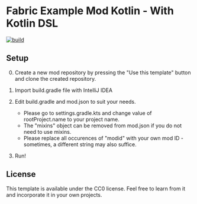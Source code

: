 # Fabric Example Mod Kotlin - With Kotlin DSL
[![build](https://github.com/myoun/fabric-example-mod-kotlin-with-kotlin-dsl/actions/workflows/build.yml/badge.svg?branch=master)](https://github.com/myoun/fabric-example-mod-kotlin-with-kotlin-dsl/actions/workflows/build.yml)

## Setup

0. Create a new mod repository by pressing the "Use this template" button and clone the created repository.

1. Import build.gradle file with IntelliJ IDEA

2. Edit build.gradle and mod.json to suit your needs.
    * Please go to settings.gradle.kts and change value of rootProject.name to your project name. 
    * The "mixins" object can be removed from mod.json if you do not need to use mixins.
    * Please replace all occurences of "modid" with your own mod ID - sometimes, a different string may also suffice.
3. Run!

## License

This template is available under the CC0 license. Feel free to learn from it and incorporate it in your own projects.
